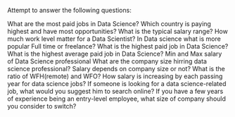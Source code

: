 Attempt to answer the following questions:

What are the most paid jobs in Data Science?
Which country is paying highest and have most opportunities?
What is the typical salary range?
How much work level matter for a Data Scientist?
In Data science what is more popular Full time or freelance?
What is the highest paid job in Data Science?
What is the highest average paid job in Data Science?
Min and Max salary of Data Science professional
What are the company size hirring data science professional?
Salary depends on company size or not?
What is the ratio of WFH(remote) and WFO?
How salary is increasing by each passing year for data science jobs?
If someone is looking for a data science-related job, what would you suggest him to search online?
If you have a few years of experience being an entry-level employee, what size of company should you consider to switch?
